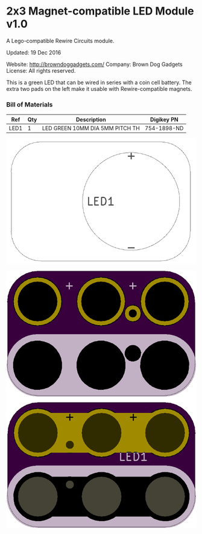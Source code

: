 <!--- start title --->
# 2x3 Magnet-compatible LED Module v1.0
A Lego-compatible Rewire Circuits module.


Updated: 19 Dec 2016

Website: http://browndoggadgets.com/
Company: Brown Dog Gadgets
License: All rights reserved.

<!--- end title --->
This is a green LED that can be wired in series with a coin cell battery. The extra two pads on the left make it usable with Rewire-compatible magnets.

### Bill of Materials

<!--- bom start --->
|Ref|Qty|Description|Digikey PN|
|---|---|-----------|------|
|LED1|1|LED GREEN 10MM DIA 5MM PITCH TH|754-1898-ND|


<!--- bom end --->
![Assembly Diagram](assembly.png)

![Gerber Preview](preview.png)

